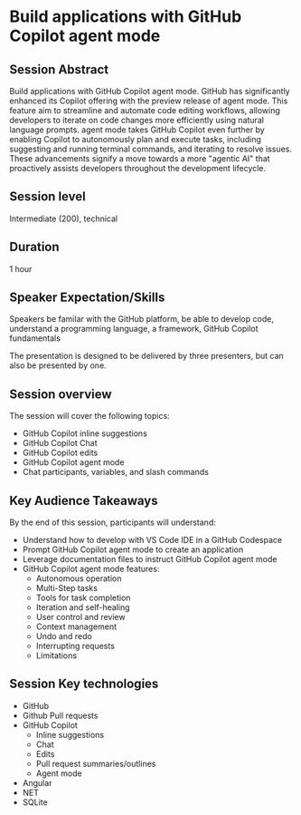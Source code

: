 # Build applications with GitHub Copilot agent mode

## Session Abstract

Build applications with GitHub Copilot agent mode. GitHub has significantly enhanced its Copilot offering with the preview release of agent mode. This feature aim to streamline and automate code editing workflows, allowing developers to iterate on code changes more efficiently using natural language prompts. agent mode takes GitHub Copilot even further by enabling Copilot to autonomously plan and execute tasks, including suggesting and running terminal commands, and iterating to resolve issues. These advancements signify a move towards a more "agentic AI" that proactively assists developers throughout the development lifecycle.

## Session level

Intermediate (200), technical

## Duration

1 hour

## Speaker Expectation/Skills

Speakers be familar with the GitHub platform, be able to develop code, understand a programming language, a framework,
GitHub Copilot fundamentals

The presentation is designed to be delivered by three presenters, but can also be presented by one.

## Session overview

The session will cover the following topics:

- GitHub Copilot inline suggestions
- GitHub Copilot Chat
- GitHub Copilot edits
- GitHub Copilot agent mode
- Chat participants, variables, and slash commands

## Key Audience Takeaways

By the end of this session, participants will understand:

- Understand how to develop with VS Code IDE in a GitHub Codespace
- Prompt GitHub Copilot agent mode to create an application
- Leverage documentation files to instruct GitHub Copilot agent mode
- GitHub Copilot agent mode features:​
  - Autonomous operation
  - Multi-Step tasks
  - Tools for task completion
  - Iteration and self-healing
  - User control and review
  - Context management
  - Undo and redo
  - Interrupting requests
  - Limitations

## Session Key technologies

- GitHub
- Github Pull requests
- GitHub Copilot
  - Inline suggestions
  - Chat
  - Edits
  - Pull request summaries/outlines
  - Agent mode
- Angular
- NET
- SQLite

